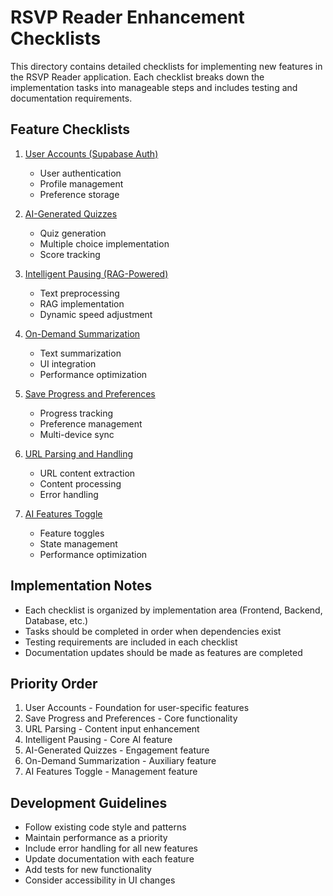 # RSVP Reader Enhancement Checklists

This directory contains detailed checklists for implementing new features in the RSVP Reader application. Each checklist breaks down the implementation tasks into manageable steps and includes testing and documentation requirements.

## Feature Checklists

1. [User Accounts (Supabase Auth)](01-user-accounts.md)
   - User authentication
   - Profile management
   - Preference storage

2. [AI-Generated Quizzes](02-ai-quizzes.md)
   - Quiz generation
   - Multiple choice implementation
   - Score tracking

3. [Intelligent Pausing (RAG-Powered)](03-intelligent-pausing.md)
   - Text preprocessing
   - RAG implementation
   - Dynamic speed adjustment

4. [On-Demand Summarization](04-summarization.md)
   - Text summarization
   - UI integration
   - Performance optimization

5. [Save Progress and Preferences](05-progress-preferences.md)
   - Progress tracking
   - Preference management
   - Multi-device sync

6. [URL Parsing and Handling](06-url-parsing.md)
   - URL content extraction
   - Content processing
   - Error handling

7. [AI Features Toggle](07-ai-features-toggle.md)
   - Feature toggles
   - State management
   - Performance optimization

## Implementation Notes

- Each checklist is organized by implementation area (Frontend, Backend, Database, etc.)
- Tasks should be completed in order when dependencies exist
- Testing requirements are included in each checklist
- Documentation updates should be made as features are completed

## Priority Order

1. User Accounts - Foundation for user-specific features
2. Save Progress and Preferences - Core functionality
3. URL Parsing - Content input enhancement
4. Intelligent Pausing - Core AI feature
5. AI-Generated Quizzes - Engagement feature
6. On-Demand Summarization - Auxiliary feature
7. AI Features Toggle - Management feature

## Development Guidelines

- Follow existing code style and patterns
- Maintain performance as a priority
- Include error handling for all new features
- Update documentation with each feature
- Add tests for new functionality
- Consider accessibility in UI changes 